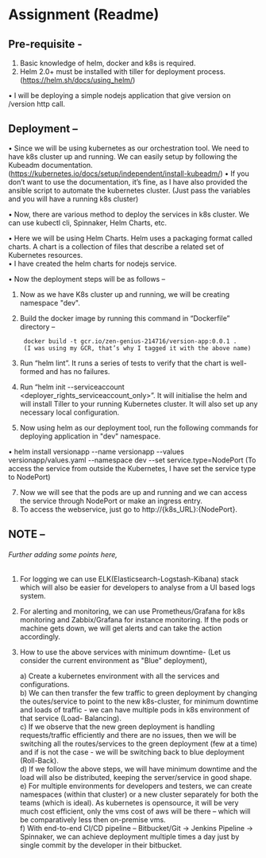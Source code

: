 # Assignment (Readme)



## Pre-requisite -

1.	Basic knowledge of helm, docker and k8s is required.
2.	Helm 2.0+ must be installed with tiller for deployment process. (https://helm.sh/docs/using_helm/)


•	I will be deploying a simple nodejs application that give version on /version http call.


## Deployment –

• Since we will be using kubernetes as our orchestration tool. We need to have k8s cluster up and running. We can easily setup by following the Kubeadm documentation.(https://kubernetes.io/docs/setup/independent/install-kubeadm/)
• If you don’t want to use the documentation, it’s fine, as I have also provided the ansible script to automate the kubernetes cluster. (Just pass the variables and you will have a running k8s cluster)
  
  
• Now, there are various method to deploy the services in k8s cluster. We can use kubectl cli, Spinnaker, Helm Charts, etc.

•	Here we will be using Helm Charts. Helm uses a packaging format called charts. A chart is a collection of files that           describe a related set of Kubernetes resources.<br/>
•	I have created the helm charts for nodejs service.

•	Now the deployment steps will be as follows –

1.	Now as we have K8s cluster up and running, we will be creating namespace "dev".
2.	Build the docker image by running this command in “Dockerfile” directory –

         docker build -t gcr.io/zen-genius-214716/version-app:0.0.1 .
         (I was using my GCR, that’s why I tagged it with the above name)

3.	Run “helm lint”. It  runs a series of tests to verify that the chart is well-formed and has no failures.
4.	Run “helm init  --serviceaccount <deployer_rights_serviceaccount_only>”. It will initialise the helm and will install Tiller to your running Kubernetes cluster. It will also set up any necessary local configuration.
5.	Now using helm as our deployment tool, run the following commands for deploying application in "dev" namespace.

•	helm install versionapp --name versionapp --values versionapp/values.yaml --namespace dev --set service.type=NodePort
(To access the service from outside the Kubernetes, I have set the service type to NodePort)

7.	Now we will see that the pods are up and running and we can access the service through NodePort or make an ingress entry.
8.	To access the webservice, just go to http://{k8s_URL}:{NodePort}.


## NOTE –

###### Further adding some points here,
1.	For logging we can use ELK(Elasticsearch-Logstash-Kibana) stack which will also be easier for developers to analyse from a UI based logs system. 
2.	For alerting and monitoring, we can use Prometheus/Grafana for k8s monitoring and Zabbix/Grafana for instance monitoring. If the pods or machine gets down, we will get alerts and can take the action accordingly.
3. How to use the above services with minimum downtime-
    (Let us consider the current environment as "Blue" deployment),
 
    a) Create a kubernetes environment with all the services and configurations.<br/>
    b) We can then transfer the few traffic to green deployment by changing the
       outes/service to point to the new k8s-cluster, for minimum downtime and loads of traffic - we can have multiple pods in        k8s environment of that service (Load- Balancing).<br/>
    c) If we observe that the new green deployment is handling requests/traffic efficiently and there are no issues, then we          will be switching all the routes/services to the green deployment (few at a time) and if is not the case - we will be          switching back to blue deployment (Roll-Back).<br/>
    d) If we follow the above steps, we will have minimum downtime and the load will also be distributed, keeping the                server/service in good shape.<br/>
    e) For multiple environments for developers and testers, we can create namespaces (within that cluster) or a new cluster          separately for both the teams (which is ideal). As kubernetes is opensource, it will be very much cost efficient, only        the vms cost of aws will be there – which will be comparatively less then on-premise vms.<br/>
    f) With end-to-end CI/CD pipeline – Bitbucket/Git -> Jenkins Pipeline -> Spinnaker, we can achieve deployment multiple            times a day just by single commit by the developer in their bitbucket.

